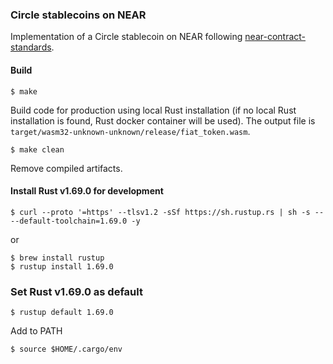 ### Circle stablecoins on NEAR
Implementation of a Circle stablecoin on NEAR following [near-contract-standards](https://github.com/near/near-sdk-rs/tree/master/near-contract-standards).

#### Build
```
$ make
```
Build code for production using local Rust installation (if no local Rust installation is found, Rust docker container will be used). The output file is `target/wasm32-unknown-unknown/release/fiat_token.wasm`.

```
$ make clean
```
Remove compiled artifacts.

#### Install Rust v1.69.0 for development
```
$ curl --proto '=https' --tlsv1.2 -sSf https://sh.rustup.rs | sh -s -- --default-toolchain=1.69.0 -y
```
or
```
$ brew install rustup
$ rustup install 1.69.0
```

### Set Rust v1.69.0 as default
```
$ rustup default 1.69.0
```

Add to PATH
```
$ source $HOME/.cargo/env
``` 
